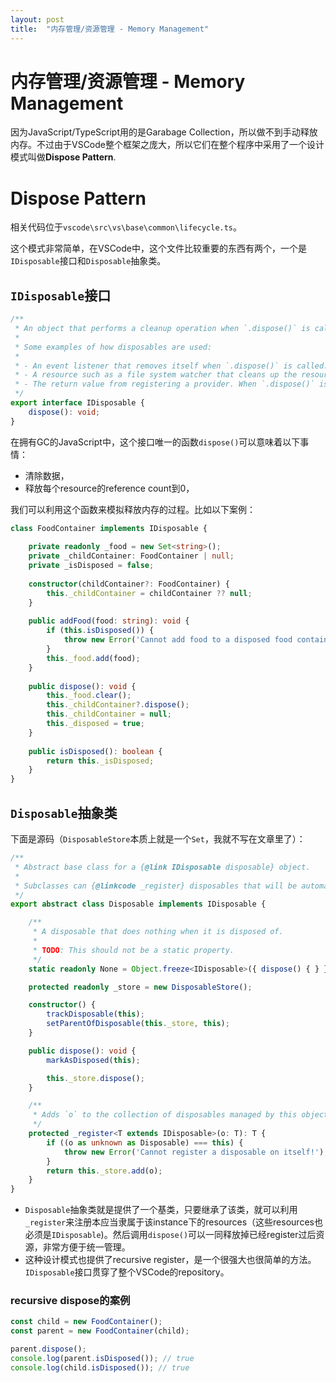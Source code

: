 ```yaml
---
layout: post
title:  "内存管理/资源管理 - Memory Management"
---
```


# 内存管理/资源管理 - Memory Management

因为JavaScript/TypeScript用的是Garabage Collection，所以做不到手动释放内存。不过由于VSCode整个框架之庞大，所以它们在整个程序中采用了一个设计模式叫做**Dispose Pattern**.

# Dispose Pattern
相关代码位于`vscode\src\vs\base\common\lifecycle.ts`。

这个模式非常简单，在VSCode中，这个文件比较重要的东西有两个，一个是`IDisposable`接口和`Disposable`抽象类。

## `IDisposable`接口
```ts
/**
 * An object that performs a cleanup operation when `.dispose()` is called.
 *
 * Some examples of how disposables are used:
 *
 * - An event listener that removes itself when `.dispose()` is called.
 * - A resource such as a file system watcher that cleans up the resource when `.dispose()` is called.
 * - The return value from registering a provider. When `.dispose()` is called, the provider is unregistered.
 */
export interface IDisposable {
	dispose(): void;
}
```
在拥有GC的JavaScript中，这个接口唯一的函数`dispose()`可以意味着以下事情：
- 清除数据，
- 释放每个resource的reference count到0，


我们可以利用这个函数来模拟释放内存的过程。比如以下案例：
```ts
class FoodContainer implements IDisposable {
    
    private readonly _food = new Set<string>();
    private _childContainer: FoodContainer | null;
    private _isDisposed = false;
    
    constructor(childContainer?: FoodContainer) {
        this._childContainer = childContainer ?? null;
    }
    
    public addFood(food: string): void {
        if (this.isDisposed()) {
            throw new Error('Cannot add food to a disposed food container.');
        }
        this._food.add(food);
    }
    
    public dispose(): void {
        this._food.clear();
        this._childContainer?.dispose();
        this._childContainer = null;
        this._disposed = true;
    }
    
    public isDisposed(): boolean {
        return this._isDisposed;
    }
}
```

## `Disposable`抽象类
下面是源码（`DisposableStore`本质上就是一个`Set`，我就不写在文章里了）：
```ts
/**
 * Abstract base class for a {@link IDisposable disposable} object.
 *
 * Subclasses can {@linkcode _register} disposables that will be automatically cleaned up when this object is disposed of.
 */
export abstract class Disposable implements IDisposable {

	/**
	 * A disposable that does nothing when it is disposed of.
	 *
	 * TODO: This should not be a static property.
	 */
	static readonly None = Object.freeze<IDisposable>({ dispose() { } });

	protected readonly _store = new DisposableStore();

	constructor() {
		trackDisposable(this);
		setParentOfDisposable(this._store, this);
	}

	public dispose(): void {
		markAsDisposed(this);

		this._store.dispose();
	}

	/**
	 * Adds `o` to the collection of disposables managed by this object.
	 */
	protected _register<T extends IDisposable>(o: T): T {
		if ((o as unknown as Disposable) === this) {
			throw new Error('Cannot register a disposable on itself!');
		}
		return this._store.add(o);
	}
}
```
- `Disposable`抽象类就是提供了一个基类，只要继承了该类，就可以利用`_register`来注册本应当隶属于该instance下的resources（这些resources也必须是`IDisposable`)。然后调用`dispose()`可以一同释放掉已经register过后资源，非常方便于统一管理。
- 这种设计模式也提供了recursive register，是一个很强大也很简单的方法。`IDisposable`接口贯穿了整个VSCode的repository。

### recursive dispose的案例
```ts
const child = new FoodContainer();
const parent = new FoodContainer(child);

parent.dispose();
console.log(parent.isDisposed()); // true
console.log(child.isDisposed()); // true
```
